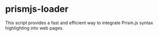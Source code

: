 # prismjs-loader
This script provides a fast and efficient way to integrate Prism.js syntax highlighting into web pages.
